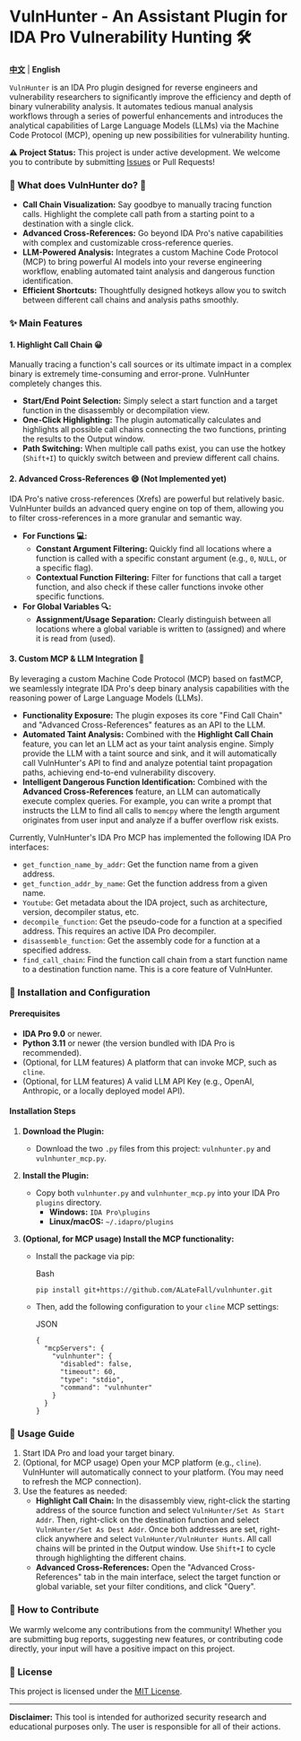 # VulnHunter - An Assistant Plugin for IDA Pro Vulnerability Hunting 🛠

**[中文](https://github.com/ALateFall/vulnhunter/blob/master/readme_ch.md)** | **English**

`VulnHunter` is an IDA Pro plugin designed for reverse engineers and vulnerability researchers to significantly improve the efficiency and depth of binary vulnerability analysis. It automates tedious manual analysis workflows through a series of powerful enhancements and introduces the analytical capabilities of Large Language Models (LLMs) via the Machine Code Protocol (MCP), opening up new possibilities for vulnerability hunting.

**⚠️ Project Status:** This project is under active development. We welcome you to contribute by submitting [Issues]((https://github.com/ALateFall/vulnhunter/issues)) or Pull Requests!

### 🌟 What does VulnHunter do? 🤠

- **Call Chain Visualization:** Say goodbye to manually tracing function calls. Highlight the complete call path from a starting point to a destination with a single click.
- **Advanced Cross-References:** Go beyond IDA Pro's native capabilities with complex and customizable cross-reference queries.
- **LLM-Powered Analysis:** Integrates a custom Machine Code Protocol (MCP) to bring powerful AI models into your reverse engineering workflow, enabling automated taint analysis and dangerous function identification.
- **Efficient Shortcuts:** Thoughtfully designed hotkeys allow you to switch between different call chains and analysis paths smoothly.

### ✨ Main Features

#### 1. Highlight Call Chain 😀

Manually tracing a function's call sources or its ultimate impact in a complex binary is extremely time-consuming and error-prone. VulnHunter completely changes this.

- **Start/End Point Selection:** Simply select a start function and a target function in the disassembly or decompilation view.
- **One-Click Highlighting:** The plugin automatically calculates and highlights all possible call chains connecting the two functions, printing the results to the Output window.
- **Path Switching:** When multiple call paths exist, you can use the hotkey (`Shift+I`) to quickly switch between and preview different call chains.

#### 2. Advanced Cross-References 😄 (Not Implemented yet)

IDA Pro's native cross-references (Xrefs) are powerful but relatively basic. VulnHunter builds an advanced query engine on top of them, allowing you to filter cross-references in a more granular and semantic way.

- **For Functions 💻:**
  - **Constant Argument Filtering:** Quickly find all locations where a function is called with a specific constant argument (e.g., `0`, `NULL`, or a specific flag).
  - **Contextual Function Filtering:** Filter for functions that call a target function, and also check if these caller functions invoke other specific functions.
- **For Global Variables 🔍:**
  - **Assignment/Usage Separation:** Clearly distinguish between all locations where a global variable is written to (assigned) and where it is read from (used).

#### 3. Custom MCP & LLM Integration 🤖

By leveraging a custom Machine Code Protocol (MCP) based on fastMCP, we seamlessly integrate IDA Pro's deep binary analysis capabilities with the reasoning power of Large Language Models (LLMs).

- **Functionality Exposure:** The plugin exposes its core "Find Call Chain" and "Advanced Cross-References" features as an API to the LLM.
- **Automated Taint Analysis:** Combined with the **Highlight Call Chain** feature, you can let an LLM act as your taint analysis engine. Simply provide the LLM with a taint source and sink, and it will automatically call VulnHunter's API to find and analyze potential taint propagation paths, achieving end-to-end vulnerability discovery.
- **Intelligent Dangerous Function Identification:** Combined with the **Advanced Cross-References** feature, an LLM can automatically execute complex queries. For example, you can write a prompt that instructs the LLM to find all calls to `memcpy` where the length argument originates from user input and analyze if a buffer overflow risk exists.

Currently, VulnHunter's IDA Pro MCP has implemented the following IDA Pro interfaces:

- `get_function_name_by_addr`: Get the function name from a given address.
- `get_function_addr_by_name`: Get the function address from a given name.
- `Youtube`: Get metadata about the IDA project, such as architecture, version, decompiler status, etc.
- `decompile_function`: Get the pseudo-code for a function at a specified address. This requires an active IDA Pro decompiler.
- `disassemble_function`: Get the assembly code for a function at a specified address.
- `find_call_chain`: Find the function call chain from a start function name to a destination function name. This is a core feature of VulnHunter.

### 🔧 Installation and Configuration

#### Prerequisites

- **IDA Pro 9.0** or newer.
- **Python 3.11** or newer (the version bundled with IDA Pro is recommended).
- (Optional, for LLM features) A platform that can invoke MCP, such as `cline`.
- (Optional, for LLM features) A valid LLM API Key (e.g., OpenAI, Anthropic, or a locally deployed model API).

#### Installation Steps

1. **Download the Plugin:**

   - Download the two `.py` files from this project: `vulnhunter.py` and `vulnhunter_mcp.py`.

2. **Install the Plugin:**

   - Copy both `vulnhunter.py` and `vulnhunter_mcp.py` into your IDA Pro `plugins` directory.
     - **Windows:** `IDA Pro\plugins`
     - **Linux/macOS:** `~/.idapro/plugins`

3. **(Optional, for MCP usage) Install the MCP functionality:**

   - Install the package via pip:

     Bash

     ```
     pip install git+https://github.com/ALateFall/vulnhunter.git
     ```

   - Then, add the following configuration to your `cline` MCP settings:

     JSON

     ```
     {
       "mcpServers": {
         "vulnhunter": {
           "disabled": false,
           "timeout": 60,
           "type": "stdio",
           "command": "vulnhunter"
         }
       }
     }
     ```

### 🚀 Usage Guide

1. Start IDA Pro and load your target binary.
2. (Optional, for MCP usage) Open your MCP platform (e.g., `cline`). VulnHunter will automatically connect to your platform. (You may need to refresh the MCP connection).
3. Use the features as needed:
   - **Highlight Call Chain:** In the disassembly view, right-click the starting address of the source function and select `VulnHunter/Set As Start Addr`. Then, right-click on the destination function and select `VulnHunter/Set As Dest Addr`. Once both addresses are set, right-click anywhere and select `VulnHunter/VulnHunter Hunts`. All call chains will be printed in the Output window. Use `Shift+I` to cycle through highlighting the different chains.
   - **Advanced Cross-References:** Open the "Advanced Cross-References" tab in the main interface, select the target function or global variable, set your filter conditions, and click "Query".

### 🤝 How to Contribute

We warmly welcome any contributions from the community! Whether you are submitting bug reports, suggesting new features, or contributing code directly, your input will have a positive impact on this project.

### 📜 License

This project is licensed under the [MIT License](https://www.google.com/search?q=./LICENSE).

------

**Disclaimer:** This tool is intended for authorized security research and educational purposes only. The user is responsible for all of their actions.